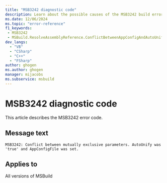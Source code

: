 ```yaml
---
title: "MSB3242 diagnostic code"
description: Learn about the possible causes of the MSB3242 build error, and get troubleshooting tips.
ms.date: 12/06/2024
ms.topic: "error-reference"
f1_keywords:
 - MSB3242
 - MSBuild.ResolveAssemblyReference.ConflictBetweenAppConfigAndAutoUnify
dev_langs:
  - "VB"
  - "CSharp"
  - "C++"
  - "FSharp"
author: ghogen
ms.author: ghogen
manager: mijacobs
ms.subservice: msbuild
---
```


# MSB3242 diagnostic code

<!-- :::ErrorDefinitionDescription::: -->
<!-- :::editable-content name="introDescription"::: -->
This article describes the MSB3242 error code.
<!-- :::editable-content-end::: -->

## Message text

`MSB3242: Conflict between mutually exclusive parameters. AutoUnify was 'true' and AppConfigFile was set.`

<!-- :::editable-content name="postOutputDescription"::: -->
<!--
{StrBegin="MSB3242: "}
-->
<!-- :::editable-content-end::: -->
<!-- :::ErrorDefinitionDescription-end::: -->

## Applies to

All versions of MSBuild
